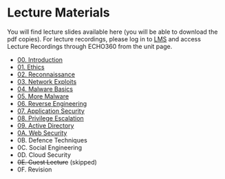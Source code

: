 # Lecture Materials

You will find lecture slides available here (you will be able to download the pdf copies). For lecture recordings, please log in to [LMS](https://lms.uwa.edu.au/) and access Lecture Recordings through ECHO360 from the unit page.

* [00. Introduction](https://github.com/uwacyber/cits3006/raw/2022s2/cits3006-lectures/00.Introduction.pdf)
* [01. Ethics](https://github.com/uwacyber/cits3006/raw/2022s2/cits3006-lectures/01.Ethics.pdf)
* [02. Reconnaissance](https://github.com/uwacyber/cits3006/raw/2022s2/cits3006-lectures/02.Reconnaissance.pdf)
* [03. Network Exploits](https://github.com/uwacyber/cits3006/raw/2022s2/cits3006-lectures/03.Network\_Exploits.pdf)
* [04. Malware Basics](https://github.com/uwacyber/cits3006/raw/2022s2/cits3006-lectures/04.Malware\_Basics.pdf)
* [05. More Malware](https://github.com/uwacyber/cits3006/raw/2022s2/cits3006-lectures/05.More\_Malware.pdf)
* [06. Reverse Engineering](https://github.com/uwacyber/cits3006/raw/2022s2/cits3006-lectures/06.Reverse\_Engineering.pdf)
* [07. Application Security](https://github.com/uwacyber/cits3006/raw/2022s2/cits3006-lectures/07.Application\_Security.pdf)
* [08. Privilege Escalation](https://github.com/uwacyber/cits3006/raw/2022s2/cits3006-lectures/08.Privilege\_Escalation.pdf)
* [09. Active Directory](https://github.com/uwacyber/cits3006/raw/2022s2/cits3006-lectures/09.Active\_Directory.pdf)
* [0A. Web Security](https://github.com/uwacyber/cits3006/raw/2022s2/cits3006-lectures/0A.Web\_Security.pdf)
* 0B. Defence Techniques
* 0C. Social Engineering
* 0D. Cloud Security
* ~~0E. Guest Lecture~~ (skipped)
* 0F. Revision
